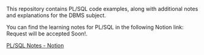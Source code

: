 This repository contains PL/SQL code examples, along with additional notes and explanations for the DBMS subject.

You can find the learning notes for PL/SQL in the following Notion link:
Request will be accepted Soon!.

[PL/SQL Notes - Notion](https://www.notion.so/PL-SQL-151756056b4f806a99fffe9b36d6801f?pvs=4)

